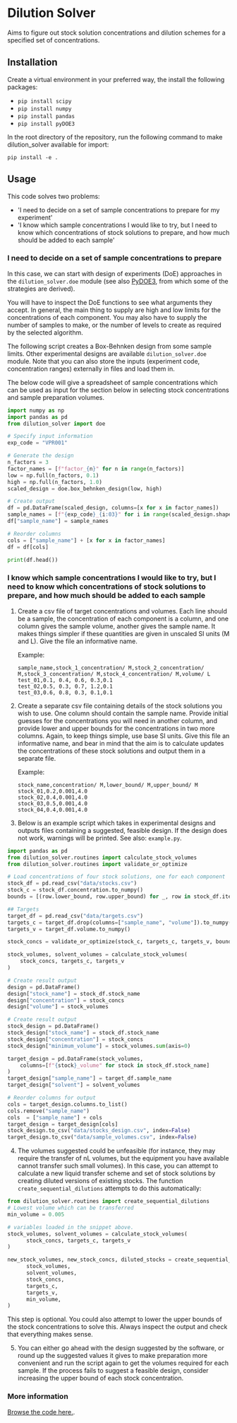 # Dilution Solver

Aims to figure out stock solution concentrations and dilution schemes for a
specified set of concentrations.

## Installation

Create a virtual environment in your preferred way, the install the following
packages:

- `pip install scipy`
- `pip install numpy`
- `pip install pandas`
- `pip install pyDOE3`

In the root directory of the repository, run the following command to make
dilution_solver available for import:

```
pip install -e .
```

## Usage

This code solves two problems:

- 'I need to decide on a set of sample concentrations to prepare for my
  experiment'
- 'I know which sample concentrations I would like to try, but I need to know
  which concentrations of stock solutions to prepare, and how much should be
  added to each sample'


### I need to decide on a set of sample concentrations to prepare

In this case, we can start with design of experiments (DoE) approaches in the
`dilution_solver.doe` module (see also [PyDOE3](https://github.com/relf/pyDOE3),
from which some of the strategies are derived).

You will have to inspect the DoE functions to see what arguments they accept. In
general, the main thing to supply are high and low limits for the concentrations
of each component. You may also have to supply the number of samples to make,
or the number of levels to create as required by the selected algorithm.

The following script creates a Box-Behnken design from some sample limits. Other
experimental designs are available `dilution_solver.doe` module. Note that you
can also store the inputs (experiment code, concentration ranges) externally in files
and load them in.

The below code will give a spreadsheet of sample concentrations which can be
used as input for the section below in selecting stock concentrations and sample
preparation volumes.

```python
import numpy as np
import pandas as pd
from dilution_solver import doe

# Specify input information
exp_code = "VPR001"

# Generate the design
n_factors = 3
factor_names = [f"factor_{n}" for n in range(n_factors)]
low = np.full(n_factors, 0.1)
high = np.full(n_factors, 1.0)
scaled_design = doe.box_behnken_design(low, high)

# Create output
df = pd.DataFrame(scaled_design, columns=[x for x in factor_names])
sample_names = [f"{exp_code}_{i:03}" for i in range(scaled_design.shape[0])]
df["sample_name"] = sample_names

# Reorder columns
cols = ["sample_name"] + [x for x in factor_names]
df = df[cols]

print(df.head())
```

### I know which sample concentrations I would like to try, but I need to know which concentrations of stock solutions to prepare, and how much should be added to each sample

1. Create a csv file of target concentrations and volumes. Each line should be
   a sample, the concentration of each component is a column, and one column
   gives the sample volume, another gives the sample name. It makes things
   simpler if these quantities are given in unscaled SI units (M and L).
   Give the file an informative name.

   Example:

   ```
   sample_name,stock_1_concentration/ M,stock_2_concentration/ M,stock_3_concentration/ M,stock_4_concentration/ M,volume/ L
   test_01,0.1, 0.4, 0.6, 0.3,0.1
   test_02,0.5, 0.3, 0.7, 1.2,0.1
   test_03,0.6, 0.8, 0.3, 0.1,0.1
   ```

2. Create a separate csv file containing details of the stock solutions you wish
   to use. One column should contain the sample name. Provide initial guesses
   for the concentrations you will need in another column, and provide lower and
     upper bounds for the concentrations in two more columns. Again, to keep
     things simple, use base SI units. Give this file an informative name, and
     bear in mind that the aim is to calculate updates the concentrations of
     these stock solutions and output them in a separate file.


    Example:

    ```
    stock_name,concentration/ M,lower_bound/ M,upper_bound/ M
    stock_01,0.2,0.001,4.0
    stock_02,0.4,0.001,4.0
    stock_03,0.5,0.001,4.0
    stock_04,0.4,0.001,4.0
    ```

3. Below is an example script which takes in experimental designs and outputs
   files containing a suggested, feasible design. If the design does not work,
   warnings will be printed. See also: `example.py`.

  ```python
  import pandas as pd
  from dilution_solver.routines import calculate_stock_volumes
  from dilution_solver.routines import validate_or_optimize

  # Load concentrations of four stock solutions, one for each component
  stock_df = pd.read_csv("data/stocks.csv")
  stock_c = stock_df.concentration.to_numpy()
  bounds = [(row.lower_bound, row.upper_bound) for _, row in stock_df.iterrows()]

  ## Targets
  target_df = pd.read_csv("data/targets.csv")
  targets_c = target_df.drop(columns=["sample_name", "volume"]).to_numpy()
  targets_v = target_df.volume.to_numpy()

  stock_concs = validate_or_optimize(stock_c, targets_c, targets_v, bounds)

  stock_volumes, solvent_volumes = calculate_stock_volumes(
      stock_concs, targets_c, targets_v
  )

  # Create result output
  design = pd.DataFrame()
  design["stock_name"] = stock_df.stock_name
  design["concentration"] = stock_concs
  design["volume"] = stock_volumes

  # Create result output
  stock_design = pd.DataFrame()
  stock_design["stock_name"] = stock_df.stock_name
  stock_design["concentration"] = stock_concs
  stock_design["minimum_volume"] = stock_volumes.sum(axis=0)

  target_design = pd.DataFrame(stock_volumes,
      columns=[f"{stock}_volume" for stock in stock_df.stock_name]
  )
  target_design["sample_name"] = target_df.sample_name
  target_design["solvent"] = solvent_volumes

  # Reorder columns for output
  cols = target_design.columns.to_list()
  cols.remove("sample_name")
  cols  = ["sample_name"] + cols
  target_design = target_design[cols]
  stock_design.to_csv("data/stocks_design.csv", index=False)
  target_design.to_csv("data/sample_volumes.csv", index=False)
  ```

4. The volumes suggested could be unfeasible (for instance, they may require the
   transfer of nL volumes, but the equipment you have available cannot transfer
   such small volumes). In this case, you can attempt to calculate a new liquid
   transfer scheme and set of stock solutions by creating diluted versions of
   existing stocks. The function `create_sequential_dilutions` attempts to do
   this automatically:

  ```python
  from dilution_solver.routines import create_sequential_dilutions
  # Lowest volume which can be transferred
  min_volume = 0.005

  # variables loaded in the snippet above.
  stock_volumes, solvent_volumes = calculate_stock_volumes(
        stock_concs, targets_c, targets_v
  )

  new_stock_volumes, new_stock_concs, diluted_stocks = create_sequential_dilutions(
        stock_volumes,
        solvent_volumes,
        stock_concs,
        targets_c,
        targets_v,
        min_volume,
  )
  ```

  This step is optional. You could also attempt to lower the upper bounds of the
  stock concentrations to solve this. Always inspect the output and check that
  everything makes sense.

5. You can either go ahead with the design suggested by the software, or round
   up the suggested values it gives to make preparation more convenient and run
   the script again to get the volumes required for each sample. If the
   process fails to suggest a feasible design, consider increasing the upper
   bound of each stock concentration.

### More information

[Browse the code here.](https://will-robin.github.io/dilution_solver/dilution_solver.html).

